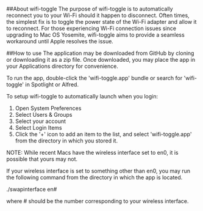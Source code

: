##About wifi-toggle
The purpose of wifi-toggle is to automatically reconnect you to your Wi-Fi should it happen to disconnect. Often times, the simplest fix is to toggle the power state of the Wi-Fi adapter and allow it to reconnect.
For those experiencing Wi-Fi connection issues since upgrading to Mac OS Yosemite, wifi-toggle aims to provide a seamless workaround until Apple resolves the issue.

##How to use
The application may be downloaded from GitHub by cloning or downloading it as a zip file. Once downloaded, you may place the app in your Applications directory for convenience.

To run the app, double-click the 'wifi-toggle.app' bundle or search for 'wifi-toggle' in Spotlight or Alfred.

To setup wifi-toggle to automatically launch when you login:
1. Open System Preferences
2. Select Users & Groups
3. Select your account
4. Select Login Items
5. Click the '+' icon to add an item to the list, and select 'wifi-toggle.app' from the directory in which you stored it.

NOTE:
While recent Macs have the wireless interface set to en0, it is possible that yours may not.

If your wireless interface is set to something other than en0, you may run the following command from the directory in which the app is located.

./swapinterface en#

where # should be the number corresponding to your wireless interface.

